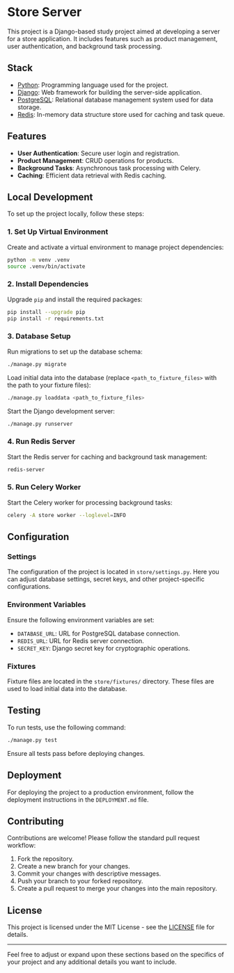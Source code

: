 
# Store Server

This project is a Django-based study project aimed at developing a server for a store application. It includes features such as product management, user authentication, and background task processing.

## Stack

- [Python](https://www.python.org/downloads/): Programming language used for the project.
- [Django](https://www.djangoproject.com/): Web framework for building the server-side application.
- [PostgreSQL](https://www.postgresql.org/): Relational database management system used for data storage.
- [Redis](https://redis.io/): In-memory data structure store used for caching and task queue.

## Features

- **User Authentication**: Secure user login and registration.
- **Product Management**: CRUD operations for products.
- **Background Tasks**: Asynchronous task processing with Celery.
- **Caching**: Efficient data retrieval with Redis caching.

## Local Development

To set up the project locally, follow these steps:

### 1. Set Up Virtual Environment

Create and activate a virtual environment to manage project dependencies:

```bash
python -m venv .venv
source .venv/bin/activate
```

### 2. Install Dependencies

Upgrade `pip` and install the required packages:

```bash
pip install --upgrade pip
pip install -r requirements.txt
```

### 3. Database Setup

Run migrations to set up the database schema:

```bash
./manage.py migrate
```

Load initial data into the database (replace `<path_to_fixture_files>` with the path to your fixture files):

```bash
./manage.py loaddata <path_to_fixture_files>
```

Start the Django development server:

```bash
./manage.py runserver
```

### 4. Run Redis Server

Start the Redis server for caching and background task management:

```bash
redis-server
```

### 5. Run Celery Worker

Start the Celery worker for processing background tasks:

```bash
celery -A store worker --loglevel=INFO
```

## Configuration

### Settings

The configuration of the project is located in `store/settings.py`. Here you can adjust database settings, secret keys, and other project-specific configurations.

### Environment Variables

Ensure the following environment variables are set:

- `DATABASE_URL`: URL for PostgreSQL database connection.
- `REDIS_URL`: URL for Redis server connection.
- `SECRET_KEY`: Django secret key for cryptographic operations.

### Fixtures

Fixture files are located in the `store/fixtures/` directory. These files are used to load initial data into the database.

## Testing

To run tests, use the following command:

```bash
./manage.py test
```

Ensure all tests pass before deploying changes.

## Deployment

For deploying the project to a production environment, follow the deployment instructions in the `DEPLOYMENT.md` file.

## Contributing

Contributions are welcome! Please follow the standard pull request workflow:

1. Fork the repository.
2. Create a new branch for your changes.
3. Commit your changes with descriptive messages.
4. Push your branch to your forked repository.
5. Create a pull request to merge your changes into the main repository.

## License

This project is licensed under the MIT License - see the [LICENSE](LICENSE) file for details.

---

Feel free to adjust or expand upon these sections based on the specifics of your project and any additional details you want to include.
